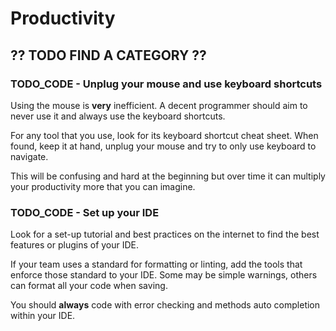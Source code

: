 # Productivity

## ?? TODO FIND A CATEGORY ??

### TODO_CODE - Unplug your mouse and use keyboard shortcuts

Using the mouse is __very__ inefficient. A decent programmer should aim to never use it and always use the keyboard shortcuts.

For any tool that you use, look for its keyboard shortcut cheat sheet.
When found, keep it at hand, unplug your mouse and try to only use keyboard to navigate.

This will be confusing and hard at the beginning but over time it can multiply your productivity more that you can imagine.

### TODO_CODE - Set up your IDE

Look for a set-up tutorial and best practices on the internet to find the best features or plugins of your IDE.

If your team uses a standard for formatting or linting, add the tools that enforce those standard to your IDE. Some may be simple warnings, others can format all your code when saving.

You should __always__ code with error checking and methods auto completion within your IDE.
